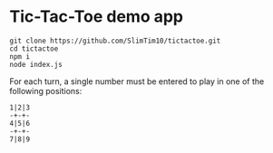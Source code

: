 # Tic-Tac-Toe demo app

```
git clone https://github.com/SlimTim10/tictactoe.git
cd tictactoe
npm i
node index.js
```

For each turn, a single number must be entered to play in one of the following positions:

```
1|2|3
-+-+-
4|5|6
-+-+-
7|8|9
```